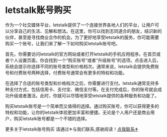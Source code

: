 # letstalk账号购买

作为一个社交媒体平台，letstalk提供了一个连接世界各地人们的平台，让用户可以分享自己的生活、见解和想法。在这里，你可以找到志同道合的朋友，结识新的伙伴，甚至是寻找商业合作的机会。为了更好地享受letstalk的服务，你可能需要购买一个账号，让我们来了解一下如何购买letstalk账号吧。

首先，你需要访问letstalk的官方网站或者打开letstalk的手机应用程序。在首页或者个人设置页面，你会找到一个“购买账号”或者“升级账号”的选项。点击进入后，系统会提示你选择不同的账号类型和价格档次。通常来说，letstalk会提供免费账号和付费账号两种选择，付费账号通常会有更多的特权和功能。

在选择了合适的账号类型和价格档次之后，你需要进行支付。letstalk通常支持多种支付方式，包括信用卡、支付宝、微信支付等。在支付完成后，你的账号就会成功升级或者激活。此时，你就可以尽情地享受letstalk提供的各种服务和功能了。

购买letstalk账号是一个简单而又值得的选择。通过购买账号，你可以获得更多的特权和功能，让你的letstalk体验更加丰富和便捷。无论是个人用户还是商业用户，购买letstalk账号都是一个不错的选择。

更多关于letstalk账号购买 请通过✈与我们联系,感谢阅读！[点我联系✈](https://news.G208.com)
